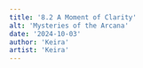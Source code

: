 ```yaml
---
title: '8.2 A Moment of Clarity'
alt: 'Mysteries of the Arcana'
date: '2024-10-03'
author: 'Keira'
artist: 'Keira'
---
```

